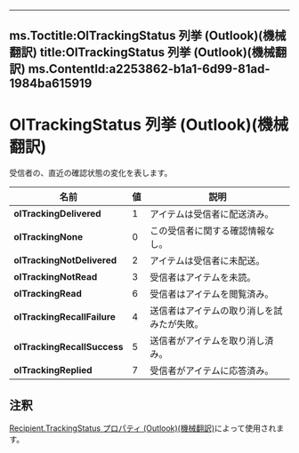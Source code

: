 

---
ms.Toctitle:OlTrackingStatus 列挙 (Outlook)(機械翻訳)
title:OlTrackingStatus 列挙 (Outlook)(機械翻訳)
ms.ContentId:a2253862-b1a1-6d99-81ad-1984ba615919
---
# OlTrackingStatus 列挙 (Outlook)(機械翻訳)




受信者の、直近の確認状態の変化を表します。

|**名前**|**値**|**説明**|
|---|---|---|
|**olTrackingDelivered**|1|アイテムは受信者に配送済み。|
|**olTrackingNone**|0|この受信者に関する確認情報なし。|
|**olTrackingNotDelivered**|2|アイテムは受信者に未配送。|
|**olTrackingNotRead**|3|受信者はアイテムを未読。|
|**olTrackingRead**|6|受信者はアイテムを閲覧済み。|
|**olTrackingRecallFailure**|4|送信者はアイテムの取り消しを試みたが失敗。|
|**olTrackingRecallSuccess**|5|送信者がアイテムを取り消し済み。|
|**olTrackingReplied**|7|受信者がアイテムに応答済み。|



## 注釈
[Recipient.TrackingStatus プロパティ (Outlook)(機械翻訳)](15787403-de2c-ee9f-4f8b-587cf1ee6087.md)によって使用されます。




